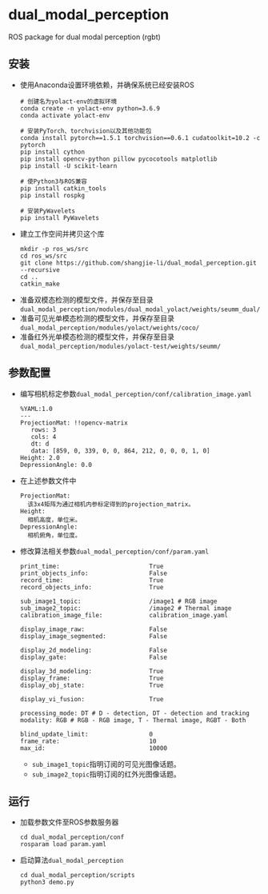 # dual_modal_perception

ROS package for dual modal perception (rgbt)

## 安装
 - 使用Anaconda设置环境依赖，并确保系统已经安装ROS
   ```
   # 创建名为yolact-env的虚拟环境
   conda create -n yolact-env python=3.6.9
   conda activate yolact-env
   
   # 安装PyTorch、torchvision以及其他功能包
   conda install pytorch==1.5.1 torchvision==0.6.1 cudatoolkit=10.2 -c pytorch
   pip install cython
   pip install opencv-python pillow pycocotools matplotlib
   pip install -U scikit-learn
   
   # 使Python3与ROS兼容
   pip install catkin_tools
   pip install rospkg
   
   # 安装PyWavelets
   pip install PyWavelets
   ```
 - 建立工作空间并拷贝这个库
   ```Shell
   mkdir -p ros_ws/src
   cd ros_ws/src
   git clone https://github.com/shangjie-li/dual_modal_perception.git --recursive
   cd ..
   catkin_make
   ```
 - 准备双模态检测的模型文件，并保存至目录`dual_modal_perception/modules/dual_modal_yolact/weights/seumm_dual/`
 - 准备可见光单模态检测的模型文件，并保存至目录`dual_modal_perception/modules/yolact/weights/coco/`
 - 准备红外光单模态检测的模型文件，并保存至目录`dual_modal_perception/modules/yolact-test/weights/seumm/`

## 参数配置
 - 编写相机标定参数`dual_modal_perception/conf/calibration_image.yaml`
   ```
   %YAML:1.0
   ---
   ProjectionMat: !!opencv-matrix
      rows: 3
      cols: 4
      dt: d
      data: [859, 0, 339, 0, 0, 864, 212, 0, 0, 0, 1, 0]
   Height: 2.0
   DepressionAngle: 0.0
   ```
 - 在上述参数文件中
   ```
   ProjectionMat:
     该3x4矩阵为通过相机内参标定得到的projection_matrix。
   Height:
     相机高度，单位米。
   DepressionAngle:
     相机俯角，单位度。
   ```
 - 修改算法相关参数`dual_modal_perception/conf/param.yaml`
   ```
   print_time:                         True
   print_objects_info:                 False
   record_time:                        True
   record_objects_info:                True
  
   sub_image1_topic:                   /image1 # RGB image
   sub_image2_topic:                   /image2 # Thermal image
   calibration_image_file:             calibration_image.yaml
  
   display_image_raw:                  False
   display_image_segmented:            False
  
   display_2d_modeling:                False
   display_gate:                       False
  
   display_3d_modeling:                True
   display_frame:                      True
   display_obj_state:                  True
   
   display_vi_fusion:                  True
  
   processing_mode: DT # D - detection, DT - detection and tracking
   modality: RGB # RGB - RGB image, T - Thermal image, RGBT - Both
  
   blind_update_limit:                 0
   frame_rate:                         10
   max_id:                             10000
   ```
    - `sub_image1_topic`指明订阅的可见光图像话题。
    - `sub_image2_topic`指明订阅的红外光图像话题。

## 运行
 - 加载参数文件至ROS参数服务器
   ```
   cd dual_modal_perception/conf
   rosparam load param.yaml
   ```
 - 启动算法`dual_modal_perception`
   ```
   cd dual_modal_perception/scripts
   python3 demo.py
   ```

